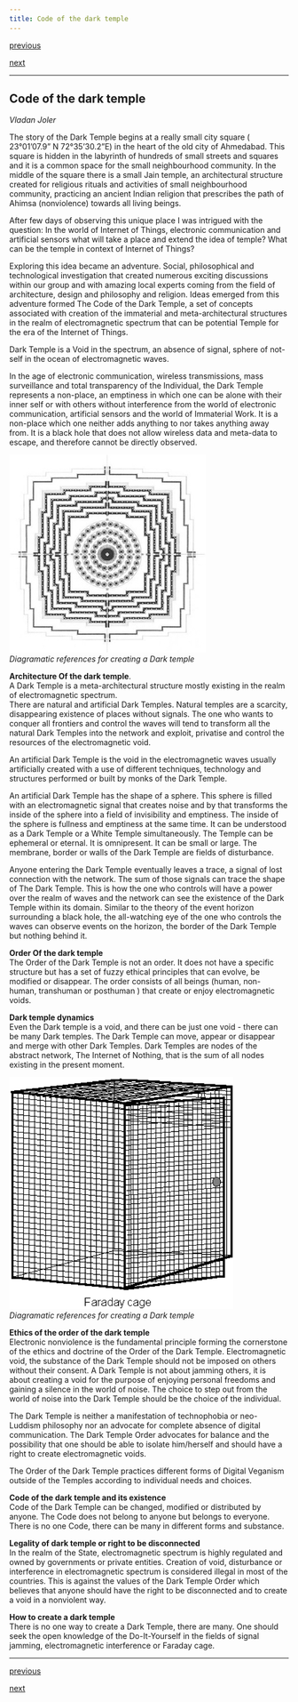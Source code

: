 ```yaml
---
title: Code of the dark temple
---
```


<div id="nav">
  <p class="alignleft"><a href="4_04.html">previous</a></p>
  <p class="alignright"><a href="5_01.html">next</a></p>
  <div style="clear: both;"></div>
</div>

---

## Code of the dark temple
_Vladan Joler_

The story of the Dark Temple begins at a really small city square ( 23°01’07.9” N 72°35’30.2”E) in the heart of the old city of Ahmedabad. This square is hidden in the labyrinth of hundreds of small streets and squares and it is a common space for the small neighbourhood community. In the middle of the square there is a small Jain temple, an architectural structure created for religious rituals and activities of small neighbourhood community, practicing an ancient Indian religion that prescribes the path of Ahimsa (nonviolence) towards all living beings.

After few days of observing this unique place I was intrigued with the question: In the world of Internet of Things, electronic communication and artificial sensors what will take a place and extend the idea of temple? What can be the temple in context of Internet of Things?

Exploring this idea became an adventure. Social, philosophical and technological investigation that created numerous exciting discussions within our group and with amazing local experts coming from the field of architecture, design and philosophy and religion. Ideas emerged from  this adventure formed The Code of the Dark Temple, a set of concepts associated with creation of the immaterial
and meta-architectural structures in the realm of electromagnetic spectrum that can be potential Temple for the era of the Internet of Things.

Dark Temple is a Void in the spectrum, an absence of signal, sphere of not-self in the ocean of electromagnetic waves.

In the age of electronic communication, wireless transmissions, mass surveillance and total transparency of the Individual, the Dark Temple represents a non-place, an emptiness in which one can be alone with their inner self or with others without interference from the world of
electronic communication, artificial sensors and the world of Immaterial Work.   It is a non-place which one neither adds anything to nor takes anything away from. It is a black hole that does not allow wireless data and meta-data to escape, and therefore cannot be directly observed.

![](images/30.jpg)<br/> _Diagramatic references for creating a Dark temple_

**Architecture Of the dark temple**.  
A Dark Temple is a meta-architectural structure mostly existing in the realm of electromagnetic spectrum.  
There are natural and artificial Dark Temples. Natural temples are a scarcity, disappearing existence of places without signals. The one who wants to conquer all frontiers and control the waves will tend to transform all the natural Dark Temples into the network and exploit, privatise and control the resources of the electromagnetic void.

An artificial Dark Temple is the void in the electromagnetic waves usually artificially created with a use of different techniques, technology and structures performed or built by monks of the Dark Temple.

An artificial Dark Temple has the shape of a sphere. This sphere is filled with an electromagnetic signal that creates noise and by that transforms the inside of the sphere into a field of invisibility and emptiness. The inside of the sphere is fullness and emptiness at the same time. It can
be understood as a Dark Temple or a White Temple simultaneously. The Temple can be ephemeral or eternal. It is omnipresent. It can be small  or large. The membrane, border or walls of the Dark Temple are fields of disturbance.

Anyone entering the Dark Temple eventually leaves a trace, a signal of lost connection with the network. The sum of those signals can trace the shape of The Dark Temple. This is how the one who controls will have a power over the realm of waves and the network can see the existence
of the Dark Temple within its domain. Similar to the theory of the event horizon surrounding a black hole, the all-watching eye of the one who controls the waves can observe events on the horizon, the border of the Dark Temple but nothing behind it.

**Order Of the dark temple**  
The Order of the Dark Temple is not an order. It does not have a specific structure but has a set of fuzzy ethical principles that can evolve, be modified or disappear. The order consists of all beings (human, non- human, transhuman or posthuman ) that create or enjoy electromagnetic voids.

**Dark temple dynamics**   
Even the Dark temple is a void, and there can be just one void - there can be many Dark temples. The Dark Temple can move, appear or disappear and merge with other Dark Temples. Dark Temples are nodes of the abstract network, The Internet of Nothing, that is the sum of all nodes existing in the present moment.

![](images/31.png)<br/> _Diagramatic references for creating a Dark temple_

**Ethics of the order of the dark temple**   
Electronic nonviolence is the fundamental principle forming the cornerstone of the ethics and doctrine of the Order of the Dark Temple. Electromagnetic void, the substance of the Dark Temple should not be imposed on others without their consent. A Dark Temple is not about jamming others,  it is about creating a void for the purpose of enjoying personal freedoms and gaining a silence in the world of noise. The choice to step out from the world of noise into the Dark Temple should be the choice of the individual.

The Dark Temple is neither a manifestation of technophobia or neo- Luddism philosophy nor an advocate for complete absence of digital communication. The Dark Temple Order advocates for balance and the possibility that one should be able to isolate him/herself and should have a right to create electromagnetic voids.

The Order of the Dark Temple practices different forms of Digital Veganism outside of the Temples according to individual needs and choices.

**Code of the dark temple and its existence**   
Code of the Dark Temple can be changed, modified or distributed by anyone. The Code does not belong to anyone but belongs to everyone. There is no one Code, there can be many in different forms and substance.

**Legality of dark temple or right to be disconnected**   
In the realm of the State, electromagnetic spectrum is highly regulated and owned by governments or private entities. Creation of void, disturbance or interference in electromagnetic spectrum is considered illegal in most of the countries. This is against the values of the Dark Temple Order which believes that anyone should have the right to be disconnected and to create a void in a nonviolent way.

**How to create a dark temple**   
There is no one way to create a Dark Temple, there are many. One should seek the open knowledge of the Do-It-Yourself in the fields of signal jamming, electromagnetic interference or Faraday cage.

---

<div id="nav">
  <p class="alignleft"><a href="4_04.html">previous</a></p>
  <p class="alignright"><a href="5_01.html">next</a></p>
  <div style="clear: both;"></div>
</div>
